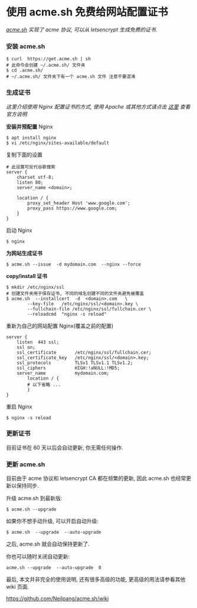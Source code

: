 # 使用 acme.sh 免费给网站配置证书
<i><a href="https://github.com/Neilpang/acme.sh/wiki/%E8%AF%B4%E6%98%8E">acme.sh</a> 实现了 acme 协议, 可以从 letsencrypt 生成免费的证书.</i>

### 安装 acme.sh
```
$ curl  https://get.acme.sh | sh
# 此命令会创建 ~/.acme.sh/ 文件夹
$ cd .acme.sh/
# ~/.acme.sh/ 文件夹下有一个 acme.sh 文件 注意不要混淆
```

### 生成证书
<i>这里介绍使用 Nginx 配置证书的方式, 使用 Apache 或其他方式请点击 <a href="https://github.com/Neilpang/acme.sh/wiki/%E8%AF%B4%E6%98%8E">这里</a> 查看官方说明</i>

<b>安装并预配置</b> Nginx
```
$ apt install nginx
$ vi /etc/nginx/sites-available/default
```
复制下面的设置
```
# 此设置可反代谷歌搜索
server {
    charset utf-8;
    listen 80;
    server_name <domain>;

    location / {
        proxy_set_header Host 'www.google.com';
        proxy_pass https://www.google.com;
    }
}
```
启动 Nginx
```
$ nginx
```
<b>为网站生成证书</b>
```
$ acme.sh --issue  -d mydomain.com  --nginx --force
```
<b>copy/install 证书</b>
```
$ mkdir /etc/nginx/ssl
# 创建文件夹用于保存证书, 不同的域名创建不同的文件夹避免被覆盖
$ acme.sh  --installcert  -d  <domain>.com   \
        --key-file   /etc/nginx/ssl/<domain>.key \
        --fullchain-file /etc/nginx/ssl/fullchain.cer \
        --reloadcmd  "nginx -s reload"
```
重新为自己的网站配置 Nginx(覆盖之前的配置)
```
server {
    listen  443 ssl;
    ssl on;
    ssl_certificate       /etc/nginx/ssl/fullchain.cer;
    ssl_certificate_key   /etc/nginx/ssl/<domain>.key;
    ssl_protocols         TLSv1 TLSv1.1 TLSv1.2;
    ssl_ciphers           HIGH:!aNULL:!MD5;
    server_name           mydomain.com;
        location / {
        # 以下省略 ...
        }
}
```
重启 Nginx
```
$ nginx -s reload
```

### 更新证书
目前证书在 60 天以后会自动更新, 你无需任何操作.

### 更新 acme.sh
目前由于 acme 协议和 letsencrypt CA 都在频繁的更新, 因此 acme.sh 也经常更新以保持同步.

升级 acme.sh 到最新版:
```
$ acme.sh --upgrade
```
如果你不想手动升级, 可以开启自动升级:
```
$ acme.sh  --upgrade  --auto-upgrade
```
之后, acme.sh 就会自动保持更新了.

你也可以随时关闭自动更新:
```
acme.sh --upgrade  --auto-upgrade  0
```
最后, 本文并非完全的使用说明, 还有很多高级的功能, 更高级的用法请参看其他 wiki 页面.

https://github.com/Neilpang/acme.sh/wiki
